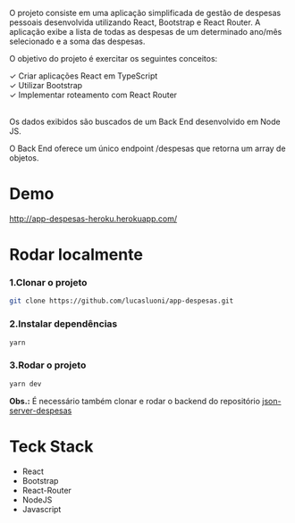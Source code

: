 <p>O projeto consiste em uma aplicação simplificada de gestão de despesas pessoais desenvolvida utilizando React, Bootstrap e React Router. A aplicação exibe a lista de todas as despesas de um determinado ano/mês selecionado e a soma das despesas.</p>

<p>O objetivo do projeto é exercitar os seguintes conceitos:</p>
✓ Criar aplicações React em TypeScript<br />
✓ Utilizar Bootstrap<br />
✓ Implementar roteamento com React Router<br /><br />

<p>Os dados exibidos são buscados de um Back End desenvolvido em Node JS.</p>
<p>O Back End oferece um único endpoint /despesas que retorna um array de objetos.</p>

<h1>Demo</h1>
<a href="http://app-despesas-heroku.herokuapp.com/" target="_blank">http://app-despesas-heroku.herokuapp.com/</a>

<h1>Rodar localmente</h1>

<h3>1.Clonar o projeto</h3>

```bash
git clone https://github.com/lucasluoni/app-despesas.git
```

<h3>2.Instalar dependências</h3>

```bash
yarn
```

<h3>3.Rodar o projeto</h3>

```bash
yarn dev
```

<p><strong>Obs.:</strong> É necessário também clonar e rodar o backend do repositório <a href="#" target="_blank">json-server-despesas</a></p>

<h1>Teck Stack</h1>

<ul>
<li>React</li>
<li>Bootstrap</li>
<li>React-Router</li>
<li>NodeJS</li>
<li>Javascript</li>
</ul>
